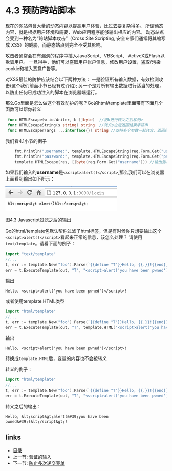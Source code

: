 # 4.3 预防跨站脚本

现在的网站包含大量的动态内容以提高用户体验，比过去要复杂得多。
所谓动态内容，就是根据用户环境和需要，Web应用程序能够输出相应的内容。
动态站点会受到一种名为“跨站脚本攻击”（Cross Site Scripting, 安全专家们通常将其缩写成 XSS）的威胁，而静态站点则完全不受其影响。

攻击者通常会在有漏洞的程序中插入JavaScript、VBScript、 ActiveX或Flash以欺骗用户。
一旦得手，他们可以盗取用户帐户信息，修改用户设置，盗取/污染cookie和植入恶意广告等。

对XSS最佳的防护应该结合以下两种方法：
一是验证所有输入数据，有效检测攻击(这个我们前面小节已经有过介绍);
另一个是对所有输出数据进行适当的处理，以防止任何已成功注入的脚本在浏览器端运行。

那么Go里面是怎么做这个有效防护的呢？Go的html/template里面带有下面几个函数可以帮你转义
```go
 func HTMLEscape(w io.Writer, b []byte)  //把b进行转义之后写到w
 func HTMLEscapeString(s string) string  //转义s之后返回结果字符串
 func HTMLEscaper(args ...interface{}) string //支持多个参数一起转义，返回结果字符串
```

我们看4.1小节的例子
```go
	fmt.Println("username:", template.HTMLEscapeString(req.Form.Get("username"))) //输出到服务器端
	fmt.Println("password:", template.HTMLEscapeString(req.Form.Get("password")))
	template.HTMLEscape(res, []byte(req.Form.Get("username"))) //输出到客户端
```

如果我们输入的**username**是`<script>alert()</script>`,那么我们可以在浏览器上面看到输出如下所示：

![](images/4.3.escape.png?raw=true)

图4.3 Javascript过滤之后的输出

Go的html/template包默认帮你过滤了html标签，但是有时候你只想要输出这个`<script>alert()</script>`看起来正常的信息，该怎么处理？
请使用`text/template`。请看下面的例子：
```go
import "text/template"
//...
t, err := template.New("foo").Parse(`{{define "T"}}Hello, {{.}}!{{end}}`)
err = t.ExecuteTemplate(out, "T", "<script>alert('you have been pwned')</script>")
```

输出
```
Hello, <script>alert('you have been pwned')</script>!
```

或者使用template.HTML类型
```go
import "html/template"
//...
t, err := template.New("foo").Parse(`{{define "T"}}Hello, {{.}}!{{end}}`)
err = t.ExecuteTemplate(out, "T", template.HTML("<script>alert('you have been pwned')</script>"))
```

输出
```
Hello, <script>alert('you have been pwned')</script>!
```

转换成`template.HTML`后，变量的内容也不会被转义

转义的例子：
```go
import "html/template"
//...
t, err := template.New("foo").Parse(`{{define "T"}}Hello, {{.}}!{{end}}`)
err = t.ExecuteTemplate(out, "T", "<script>alert('you have been pwned')</script>")
```

转义之后的输出：
```
Hello, &lt;script&gt;alert(&#39;you have been pwned&#39;)&lt;/script&gt;!
```


## links
   * [目录](<preface.md>)
   * 上一节: [验证的输入](<04.2.md>)
   * 下一节: [防止多次递交表单](<04.4.md>)
